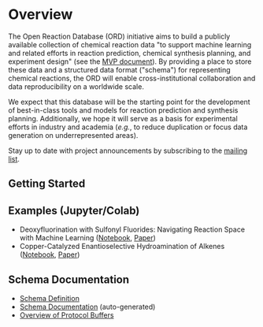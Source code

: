 # Overview

The Open Reaction Database (ORD) initiative aims to build a publicly available
collection of chemical reaction data "to support machine learning and related
efforts in reaction prediction, chemical synthesis planning, and experiment
design" (see the [MVP document](https://docs.google.com/document/d/1Xh24AnDp1nKlN87Nsh2986VTnN5OeSEE9XS5TcV9DGE/edit#)).
By providing a place to store these data and a structured data format ("schema")
for representing chemical reactions, the ORD will enable cross-institutional
collaboration and data reproducibility on a worldwide scale.

We expect that this database will be the starting point for the development of
best-in-class tools and models for reaction prediction and synthesis planning.
Additionally, we hope it will serve as a basis for experimental efforts in
industry and academia (_e.g._, to reduce duplication or focus data generation on
underrepresented areas).

Stay up to date with project announcements by subscribing to the 
[mailing list](https://groups.google.com/forum/#!forum/open-reaction-database).

## Getting Started

## Examples (Jupyter/Colab)

* Deoxyfluorination with Sulfonyl Fluorides: Navigating Reaction Space with Machine Learning
([Notebook](https://github.com/Open-Reaction-Database/ord-schema/blob/master/examples/2_Nielsen_Deoxyfluorination_Screen/example_nielsen.ipynb),
[Paper](https://doi.org/10.1021/jacs.8b01523))
* Copper-Catalyzed Enantioselective Hydroamination of Alkenes
([Notebook](https://github.com/Open-Reaction-Database/ord-schema/blob/master/examples/3_Liu_Copper_OrgSyn/example_liu.ipynb),
[Paper](https://doi.org/10.15227/orgsyn.095.0080))

## Schema Documentation

* [Schema Definition](https://github.com/Open-Reaction-Database/ord-schema/blob/master/proto/reaction.proto)
* [Schema Documentation](protos) (auto-generated)
* [Overview of Protocol Buffers](https://developers.google.com/protocol-buffers/docs/overview)

